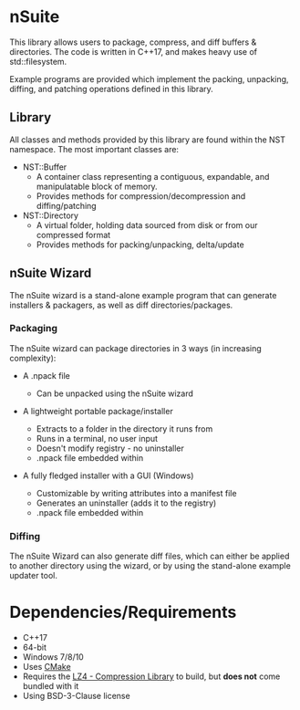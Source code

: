 # nSuite

This library allows users to package, compress, and diff buffers & directories. 
The code is written in C++17, and makes heavy use of std::filesystem.

Example programs are provided which implement the packing, unpacking, diffing, and patching operations defined in this library.

## Library
All classes and methods provided by this library are found within the NST namespace. The most important classes are:
  - NST::Buffer
    - A container class representing a contiguous, expandable, and manipulatable block of memory.
	- Provides methods for compression/decompression and diffing/patching
  - NST::Directory
    - A virtual folder, holding data sourced from disk or from our compressed format
	- Provides methods for packing/unpacking, delta/update


## nSuite Wizard
The nSuite wizard is a stand-alone example program that can generate installers & packagers, as well as diff directories/packages.


### Packaging
The nSuite wizard can package directories in 3 ways (in increasing complexity):
- A .npack file
  - Can be unpacked using the nSuite wizard

- A lightweight portable package/installer
  - Extracts to a folder in the directory it runs from
  - Runs in a terminal, no user input
  - Doesn't modify registry - no uninstaller
  - .npack file embedded within

- A fully fledged installer with a GUI (Windows)
  - Customizable by writing attributes into a manifest file
  - Generates an uninstaller (adds it to the registry)
  - .npack file embedded within
  

### Diffing
The nSuite Wizard can also generate diff files, which can either be applied to another directory using the wizard, or by using the stand-alone example updater tool.

# Dependencies/Requirements
 - C++17
 - 64-bit
 - Windows 7/8/10
 - Uses [CMake](https://cmake.org/)
 - Requires the [LZ4 - Compression Library](https://github.com/lz4/lz4) to build, but **does not** come bundled with it
 - Using BSD-3-Clause license